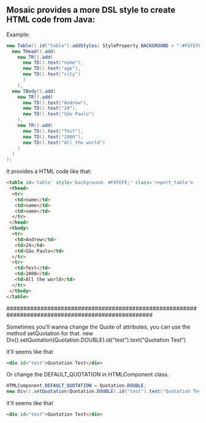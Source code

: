 ## Mosaic provides a more DSL style to create HTML code from Java:

Example:
```java
new Table().id("table").addStyles( StyleProperty.BACKGROUND + ":#FEFEFE" ).classes("report_table").add(
  new THead().add(
    new TR().add(
      new TD().text("name"),
      new TD().text("age"),
      new TD().text("city")
      )
    ),
  new TBody().add(
    new TR().add(
      new TD().text("Andrew"),
      new TD().text("24"),
      new TD().text("São Paulo")
    ),
    new TR().add(
      new TD().text("Test"),
      new TD().text("2000"),
      new TD().text("All the world")
    )
  )
);
```
It provides a HTML code like that:
```html
<table id='table' style='background: #FEFEFE;' class='report_table'>
 <thead>
  <tr>
   <td>name</td>
   <td>name</td>
   <td>name</td>
  </tr>
 </head>
 <tbody>
  <tr>
   <td>Andrew</td>
   <td>24</td>
   <td>São Paulo</td>
  </tr>
  <tr>
   <td>Test</td>
   <td>2000</td>
   <td>All the world</td>
  </tr>
 </tbody>
</table>
```
###################################################################################################

Sometimes you'll wanna change the Quote of attributes, you can use the method setQuotation for that.
new Div().setQuotation(Quotation.DOUBLE).id("test").text("Quotation Test")

it'll seems like that
```html
<div id="test">Quotation Test</div>
```
Or change the DEFAULT_QUOTATION in HTMLComponent class.
```java
HTMLComponent.DEFAULT_QUOTATION = Quotation.DOUBLE;
new Div().setQuotation(Quotation.DOUBLE).id("test").text("Quotation Test")
```
it'll seems like that
```html
<div id="test">Quotation Test</div>
```